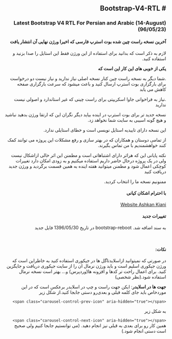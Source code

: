<html lang="fa" dir="rtl">
<head>
  <meta charset="UTF-8">
</head>
<body>

<h2># Bootstrap-V4-RTL</h2>
<h3>Latest Bootstrap V4 RTL For Persian and Arabic (14-August)(96/05/23)</h3>
<h4>آخرین نسخه راست چین شده بوت استرپ فارسی که اخیرا ورژن نهایی آن انتشار یافت</h4>
<p>لازم به ذکر است که بدانید برای استفاده از این ورژن فقط این استایل را صدا بزنید و استفاده کنید.</p>
<p><strong>یکی از خوبی های این کار این است که</strong></p>
<p>.شما دیگر به نسخه راست چین کنار نسخه اصلی نیاز ندارید و نیاز نیست دو درخواست برای بارگزاری بوت استرپ ارسال کنید و
  باعث میشود که سرعت بارگزاری صفحه کاهش می یابد</p>
<p>.نیاز به فراخوانی جاوا اسکریپتی برای راست چینی که غیر استاندارد و اصولی نیست ندارید</p>
<p>نسخه جدید تر برای بوت استرپ در اینده بیاید دیگر نگران این که ارتقا ورژن بدهید نباشید و هیچ گونه اسیبی به سایت شما
  نخواهد زد.</p>
<p>این نسخه دارای تاییدیه استایل نویسی است و خطای استایلی ندارد.</p>
<P>از تمامی دوستان و همکاران که در بهتر سازی و رفع مشکلات این پروژه می توانند کمک کنند خواهشمندیم با من تماس بگیرند.</P>
<p>نکته پایانی این که هراثر دارای اشتباهاتی است و مطمنن این اثر خالی ازاشکال نیست ولی در یک پروژه درحال حاضر داریم
  استفاده میکنیم و به زودی امکان دارد تغییرات کوچکی اعمال شود و مطمنن میتوانید هفته اینده به همین قسمت برگردید و ورژن
  جدید دریافت کنید</p>
<p>ممنونیم نسخه ما را انتخاب کردید.</p>
<h4>با احترام اشکان کیانی</h4>
<a href="https://ashkankiani.ir/">Website Ashkan Kiani</a>


<h4>تغییرات جدید</h4>
<p>به سند اضافه شد. bootstrap-reboot در تاریخ 1396/05/30 فایل جدید</p>
<br/>
<h4>نکات:</h4>
<p> در صورتی که نمیتوانید ازاسلایدتاگل ها در جیکوری استفاده کنید به خاطراین است که ورژن جیکوری اسلیم است و باید ورژن
  نرمال ان را از سایت جیکوری دریافت و جایگزین کنید. برای اعمال راحت تر کدها و افزونه ها(وردپرس) و... بهتر است نسخه نرمال
  استفاده شود.(نظر شخصی)</p>
<p><b>جهت ها در اسلایدر</b>: ایکن جهت راست و چپ در اسلایدر برعکس است که در این موردخاص باید جای کلمه قبلی و بعدی‌رو
  دستی جابجا کنید.از شکل زیر</p>
<code>&lt;span class="carousel-control-prev-icon" aria-hidden="true"&gt;&lt;/span&gt;</code>
<p>به شکل زیر</p>
<code>&lt;span class="carousel-control-next-icon" aria-hidden="true"&gt;&lt;/span&gt;</code>
همین کار رو برای بعدی به قبلی نیز انجام دهید. (می توانستیم جابجا کنیم ولی صحیح است دستی انجام شود.)
</body>
</html>
